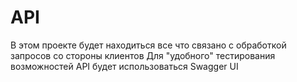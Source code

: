 # API
В этом проекте будет находиться все что связано с обработкой запросов со стороны клиентов
Для "удобного" тестирования возможностей API будет использоваться Swagger UI
